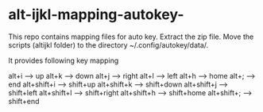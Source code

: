 # alt-ijkl-mapping-autokey-
This repo contains mapping files for auto key.
Extract the zip file.
Move the scripts (altijkl folder) to the directory ~/.config/autokey/data/.

It provides following key mapping

alt+i --> up 
alt+k --> down
alt+j --> right
alt+l --> left
alt+h --> home
alt+; --> end
alt+shift+i --> shift+up
alt+shift+k --> shift+down
alt+shift+j --> shift+left
alt+shift+l --> shift+right
alt+shift+h --> shift+home
alt+shift+; --> shift+end


